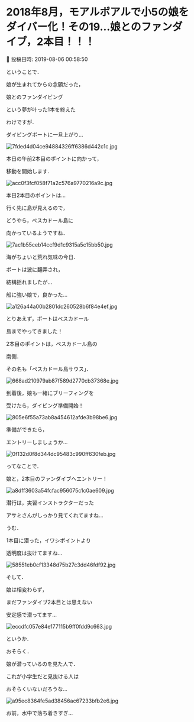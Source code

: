 # 2018年8月，モアルボアルで小5の娘をダイバー化！その19…娘とのファンダイブ，2本目！！！

📅 投稿日時: 2019-08-06 00:58:50

ということで．


娘が生まれてからの念願だった，


娘とのファンダイビング


という夢が叶った1本を終えた


わけですが．





ダイビングボートに一旦上がり…




![7fded4d04ce94884326ff6386d442c1c.jpg](images/7fded4d04ce94884326ff6386d442c1c.jpg)




本日の午前2本目のポイントに向かって，


移動を開始します．




![acc0f3fcf058f71a2c576a9770216a9c.jpg](images/acc0f3fcf058f71a2c576a9770216a9c.jpg)




本日2本目のポイントは…


行く先に島が見えるので，


どうやら，ぺスカドール島に


向かっているようですね．




![7ac1b55ceb14ccf9d1c9315a5c15bb50.jpg](images/7ac1b55ceb14ccf9d1c9315a5c15bb50.jpg)




海がちょいと荒れ気味の今日．


ボートは波に翻弄され，


結構揺れましたが…


船に強い娘で，良かった…




![a126a44a00b2801dc260528b6f84e4ef.jpg](images/a126a44a00b2801dc260528b6f84e4ef.jpg)







とりあえず，ボートはぺスカドール


島までやってきました！


2本目のポイントは，ぺスカドール島の


南側．


その名も「ぺスカドール島サウス」．




![668ad210979ab87f589d2770cb37368e.jpg](images/668ad210979ab87f589d2770cb37368e.jpg)




到着後，娘も一緒にブリーフィングを


受けたら，ダイビング準備開始！




![805e6f55a73ab8a454612afde3b98be6.jpg](images/805e6f55a73ab8a454612afde3b98be6.jpg)




準備ができたら，


エントリーしましょうか…




![0f132d0f8d344dc95483c990ff630feb.jpg](images/0f132d0f8d344dc95483c990ff630feb.jpg)







ってなことで．


娘と，2本目のファンダイブへエントリー！




![a8dff3603a54fcfac956075c1c0ae609.jpg](images/a8dff3603a54fcfac956075c1c0ae609.jpg)




潜行は，実習インストラクターだった


アサミさんがしっかり見てくれてますね…





うむ．


1本目に潜った，イワシポイントより


透明度は抜けてますね…




![58551eb0cf13348d75b27c3dd46fdf92.jpg](images/58551eb0cf13348d75b27c3dd46fdf92.jpg)




そして．


娘は相変わらず，


まだファンダイブ2本目とは思えない


安定感で潜ってます…




![eccdfc057e84e177115b9ff0fdd9c663.jpg](images/eccdfc057e84e177115b9ff0fdd9c663.jpg)




というか．


おそらく．


娘が潜っているのを見た人で．


これが小学生だと見抜ける人は


おそらくいないだろうな…




![a95ec8364fe5ad38456ac67233bfb2e6.jpg](images/a95ec8364fe5ad38456ac67233bfb2e6.jpg)




お前，水中で落ち着きすぎ…

